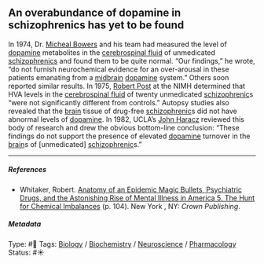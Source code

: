 ## An overabundance of dopamine in schizophrenics has yet to be found

In 1974, Dr. [Micheal Bowers]() and his team had measured the level of [dopamine](Dopamine.md) metabolites in the [cerebrospinal fluid]() of unmedicated [schizophrenics]() and found them to be quite normal. “Our findings,” he wrote, “do not furnish neurochemical evidence for an over-arousal in these patients emanating from a [midbrain]() [dopamine](Dopamine.md) system.” Others soon reported similar results. In 1975, [Robert Post]() at the NIMH determined that HVA levels in the [cerebrospinal fluid]() of twenty unmedicated [schizophrenic]()s “were not significantly different from controls.” Autopsy studies also revealed that the [brain](Brain.md) tissue of drug-free [schizophrenic]()s did not have abnormal levels of [dopamine](Dopamine.md). In 1982, UCLA’s [John Haracz]() reviewed this body of research and drew the obvious bottom-line conclusion: “These findings do not support the presence of elevated [dopamine](Dopamine.md) turnover in the [brain](Brain.md)s of \[unmedicated\] [schizophrenic]()s.”

---

##### References

* Whitaker, Robert. [Anatomy of an Epidemic Magic Bullets, Psychiatric Drugs, and the Astonishing Rise of Mental Illness in America 5. The Hunt for Chemical Imbalances](Anatomy%20of%20an%20Epidemic%20Magic%20Bullets,%20Psychiatric%20Drugs,%20and%20the%20Astonishing%20Rise%20of%20Mental%20Illness%20in%20America%205.%20The%20Hunt%20for%20Chemical%20Imbalances.md) (p. 104). New York , NY: *Crown Publishing*.

##### Metadata

Type: #🔴 
Tags: [Biology]() / [Biochemistry](Biochemistry.md) / [Neuroscience](Neuroscience.md) / [Pharmacology]() 
Status: #☀️ 
